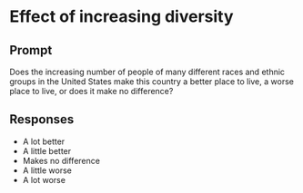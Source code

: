 # Effect of increasing diversity

## Prompt
Does the increasing number of people of many different races and ethnic groups in the United States make this country a better place to live, a worse place to live, or does it make no difference?

## Responses
- A lot better
- A little better
- Makes no difference
- A little worse
- A lot worse
